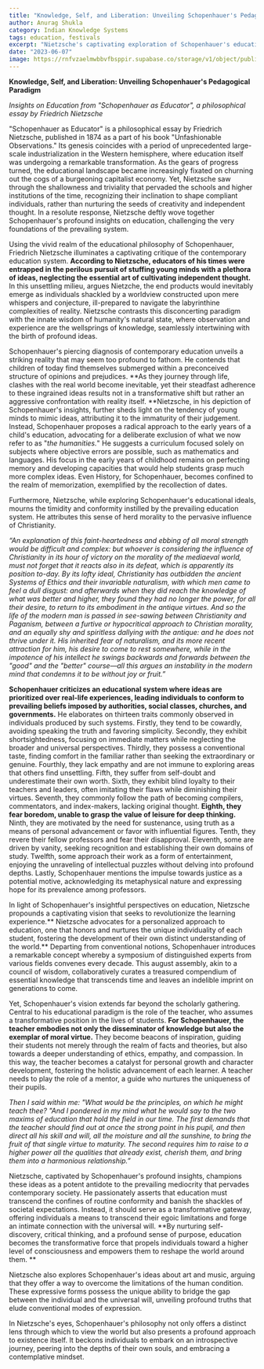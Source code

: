 ```yaml
---
title: "Knowledge, Self, and Liberation: Unveiling Schopenhauer's Pedagogical Paradigm"
author: Anurag Shukla
category: Indian Knowledge Systems
tags: education, festivals
excerpt: "Nietzsche's captivating exploration of Schopenhauer's educational paradigm unveils a transformative vision that transcends mediocrity, emphasizing personalized learning, moral virtue in teachers, and the transformative power of education to reshape individuals and society."
date: "2023-06-07"
image: https://rnfvzaelmwbbvfbsppir.supabase.co/storage/v1/object/public/brhatwebsite/05dhiti/schopenhaueraseducator1
---
```



**Knowledge, Self, and Liberation: Unveiling Schopenhauer's Pedagogical Paradigm**

_Insights on Education from "Schopenhauer as Educator", a philosophical essay by Friedrich Nietzsche_

"Schopenhauer as Educator" is a philosophical essay by Friedrich Nietzsche, published in 1874 as a part of his book "Unfashionable Observations." Its genesis coincides with a period of unprecedented large-scale industrialization in the Western hemisphere, where education itself was undergoing a remarkable transformation. As the gears of progress turned, the educational landscape became increasingly fixated on churning out the cogs of a burgeoning capitalist economy. Yet, Nietzsche saw through the shallowness and triviality that pervaded the schools and higher institutions of the time, recognizing their inclination to shape compliant individuals, rather than nurturing the seeds of creativity and independent thought. In a resolute response, Nietzsche deftly wove together Schopenhauer's profound insights on education, challenging the very foundations of the prevailing system. 

Using the vivid realm of the educational philosophy of Schopenhauer, Friedrich Nietzsche illuminates a captivating critique of the contemporary education system. **According to Nietzsche, educators of his times were entrapped in the perilous pursuit of stuffing young minds with a plethora of ideas, neglecting the essential art of cultivating independent thought.** In this unsettling milieu, argues Nietzche, the end products would inevitably emerge as individuals shackled by a worldview constructed upon mere whispers and conjecture, ill-prepared to navigate the labyrinthine complexities of reality. Nietzsche contrasts this disconcerting paradigm with the innate wisdom of humanity's natural state, where observation and experience are the wellsprings of knowledge, seamlessly intertwining with the birth of profound ideas.  

Schopenhauer's piercing diagnosis of contemporary education unveils a striking reality that may seem too profound to fathom. He contends that children of today find themselves submerged within a preconceived structure of opinions and prejudices. **As they journey through life, clashes with the real world become inevitable, yet their steadfast adherence to these ingrained ideas results not in a transformative shift but rather an aggressive confrontation with reality itself. **Nietzsche, in his depiction of Schopenhauer's insights, further sheds light on the tendency of young minds to mimic ideas, attributing it to the immaturity of their judgement. Instead, Schopenhauer proposes a radical approach to the early years of a child's education, advocating for a deliberate exclusion of what we now refer to as "_the humanities._" He suggests a curriculum focused solely on subjects where objective errors are possible, such as mathematics and languages. His focus in the early years of childhood remains on perfecting memory and developing capacities that would help students grasp much more complex ideas. Even History, for Schopenhauer, becomes confined to the realm of memorization, exemplified by the recollection of dates.

Furthermore, Nietzsche, while exploring Schopenhauer's educational ideals, mourns the timidity and conformity instilled by the prevailing education system. He attributes this sense of herd morality to the pervasive influence of Christianity.

_“An explanation of this faint-heartedness and ebbing of all moral strength would be difficult and complex: but whoever is considering the influence of Christianity in its hour of victory on the morality of the mediaeval world, must not forget that it reacts also in its defeat, which is apparently its position to-day. By its lofty ideal, Christianity has outbidden the ancient Systems of Ethics and their invariable naturalism, with which men came to feel a dull disgust: and afterwards when they did reach the knowledge of what was better and higher, they found they had no longer the power, for all their desire, to return to its embodiment in the antique virtues. And so the life of the modern man is passed in see-sawing between Christianity and Paganism, between a furtive or hypocritical approach to Christian morality, and an equally shy and spiritless dallying with the antique: and he does not thrive under it. His inherited fear of naturalism, and its more recent attraction for him, his desire to come to rest somewhere, while in the impotence of his intellect he swings backwards and forwards between the "good" and the "better" course—all this argues an instability in the modern mind that condemns it to be without joy or fruit.”_

**Schopenhauer criticizes an educational system where ideas are prioritized over real-life experiences, leading individuals to conform to prevailing beliefs imposed by authorities, social classes, churches, and governments.** He elaborates on thirteen traits commonly observed in individuals produced by such systems. Firstly, they tend to be cowardly, avoiding speaking the truth and favoring simplicity. Secondly, they exhibit shortsightedness, focusing on immediate matters while neglecting the broader and universal perspectives. Thirdly, they possess a conventional taste, finding comfort in the familiar rather than seeking the extraordinary or genuine. Fourthly, they lack empathy and are not immune to exploring areas that others find unsettling. Fifth, they suffer from self-doubt and underestimate their own worth. Sixth, they exhibit blind loyalty to their teachers and leaders, often imitating their flaws while diminishing their virtues. Seventh, they commonly follow the path of becoming compilers, commentators, and index-makers, lacking original thought. **Eighth, they fear boredom, unable to grasp the value of leisure for deep thinking.** Ninth, they are motivated by the need for sustenance, using truth as a means of personal advancement or favor with influential figures. Tenth, they revere their fellow professors and fear their disapproval. Eleventh, some are driven by vanity, seeking recognition and establishing their own domains of study. Twelfth, some approach their work as a form of entertainment, enjoying the unraveling of intellectual puzzles without delving into profound depths. Lastly, Schopenhauer mentions the impulse towards justice as a potential motive, acknowledging its metaphysical nature and expressing hope for its prevalence among professors.

In light of Schopenhauer's insightful perspectives on education, Nietzsche propounds a captivating vision that seeks to revolutionize the learning experience.** Nietzsche advocates for a personalized approach to education, one that honors and nurtures the unique individuality of each student, fostering the development of their own distinct understanding of the world.** Departing from conventional notions, Schopenhauer introduces a remarkable concept whereby a symposium of distinguished experts from various fields convenes every decade. This august assembly, akin to a council of wisdom, collaboratively curates a treasured compendium of essential knowledge that transcends time and leaves an indelible imprint on generations to come. 

Yet, Schopenhauer's vision extends far beyond the scholarly gathering. Central to his educational paradigm is the role of the teacher, who assumes a transformative position in the lives of students. **For Schopenhauer, the teacher embodies not only the disseminator of knowledge but also the exemplar of moral virtue.** They become beacons of inspiration, guiding their students not merely through the realm of facts and theories, but also towards a deeper understanding of ethics, empathy, and compassion. In this way, the teacher becomes a catalyst for personal growth and character development, fostering the holistic advancement of each learner. A teacher needs to play the role of a mentor, a guide who nurtures the uniqueness of their pupils. 

_Then I said within me: "What would be the principles, on which he might teach thee? "And I pondered in my mind what he would say to the two maxims of education that hold the field in our time. The first demands that the teacher should find out at once the strong point in his pupil, and then direct all his skill and will, all the moisture and all the sunshine, to bring the fruit of that single virtue to maturity. The second requires him to raise to a higher power all the qualities that already exist, cherish them, and bring them into a harmonious relationship.”_

Nietzsche, captivated by Schopenhauer's profound insights, champions these ideas as a potent antidote to the prevailing mediocrity that pervades contemporary society. He passionately asserts that education must transcend the confines of routine conformity and banish the shackles of societal expectations. Instead, it should serve as a transformative gateway, offering individuals a means to transcend their egoic limitations and forge an intimate connection with the universal will. **By nurturing self-discovery, critical thinking, and a profound sense of purpose, education becomes the transformative force that propels individuals toward a higher level of consciousness and empowers them to reshape the world around them. **

Nietzsche also explores Schopenhauer's ideas about art and music, arguing that they offer a way to overcome the limitations of the human condition. These expressive forms possess the unique ability to bridge the gap between the individual and the universal will, unveiling profound truths that elude conventional modes of expression.

In Nietzsche's eyes, Schopenhauer's philosophy not only offers a distinct lens through which to view the world but also presents a profound approach to existence itself. It beckons individuals to embark on an introspective journey, peering into the depths of their own souls, and embracing a contemplative mindset. 
